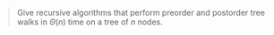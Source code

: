 > Give recursive algorithms that perform preorder and postorder tree walks in
> $\Theta(n)$ time on a tree of $n$ nodes.
